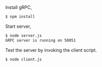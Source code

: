 

Install gRPC,
```sh
$ npm install
```

Start server, 
```sh
$ node server.js
GRPC server is running on 50051
```

Test the server by invoking the client script.
```sh
$ node client.js

```
